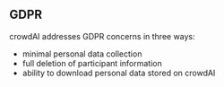 ## GDPR

crowdAI addresses GDPR concerns in three ways:

- minimal personal data collection
- full deletion of participant information
- ability to download personal data stored on crowdAI
